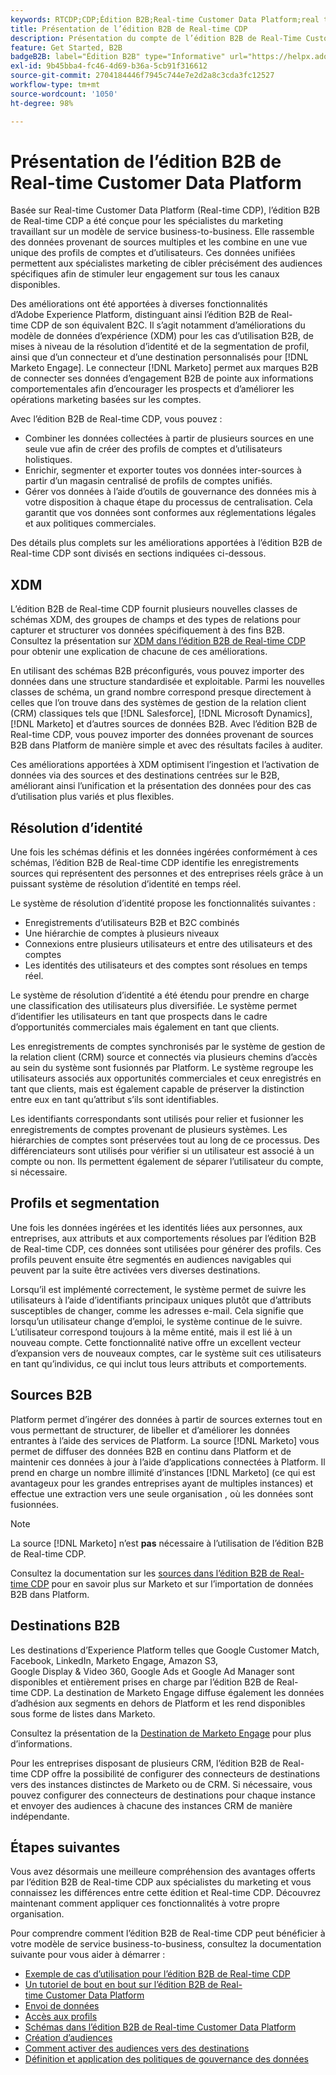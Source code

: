 ```yaml
---
keywords: RTCDP;CDP;Édition B2B;Real-time Customer Data Platform;real time customer data platform;real time cdp;b2b;cdp;IA dédiée aux clients
title: Présentation de l’édition B2B de Real-time CDP
description: Présentation du compte de l’édition B2B de Real-Time Customer Data Platform
feature: Get Started, B2B
badgeB2B: label="Édition B2B" type="Informative" url="https://helpx.adobe.com/legal/product-descriptions/real-time-customer-data-platform-b2b-edition-prime-and-ultimate-packages.html newtab=true"
exl-id: 9b45bba4-fc46-4d69-b36a-5cb91f316612
source-git-commit: 2704184446f7945c744e7e2d2a8c3cda3fc12527
workflow-type: tm+mt
source-wordcount: '1050'
ht-degree: 98%

---
```


# Présentation de l’édition B2B de Real-time Customer Data Platform

Basée sur Real-time Customer Data Platform (Real-time CDP), l’édition B2B de Real-time CDP a été conçue pour les spécialistes du marketing travaillant sur un modèle de service business-to-business. Elle rassemble des données provenant de sources multiples et les combine en une vue unique des profils de comptes et d’utilisateurs. Ces données unifiées permettent aux spécialistes marketing de cibler précisément des audiences spécifiques afin de stimuler leur engagement sur tous les canaux disponibles.

Des améliorations ont été apportées à diverses fonctionnalités d’Adobe Experience Platform, distinguant ainsi l’édition B2B de Real-time CDP de son équivalent B2C. Il s’agit notamment d’améliorations du modèle de données d’expérience (XDM) pour les cas d’utilisation B2B, de mises à niveau de la résolution d’identité et de la segmentation de profil, ainsi que d’un connecteur et d’une destination personnalisés pour [!DNL Marketo Engage]. Le connecteur [!DNL Marketo] permet aux marques B2B de connecter ses données d’engagement B2B de pointe aux informations comportementales afin d’encourager les prospects et d’améliorer les opérations marketing basées sur les comptes.

Avec l’édition B2B de Real-time CDP, vous pouvez :

* Combiner les données collectées à partir de plusieurs sources en une seule vue afin de créer des profils de comptes et d’utilisateurs holistiques.
* Enrichir, segmenter et exporter toutes vos données inter-sources à partir d’un magasin centralisé de profils de comptes unifiés.
* Gérer vos données à l’aide d’outils de gouvernance des données mis à votre disposition à chaque étape du processus de centralisation. Cela garantit que vos données sont conformes aux réglementations légales et aux politiques commerciales.

Des détails plus complets sur les améliorations apportées à l’édition B2B de Real-time CDP sont divisés en sections indiquées ci-dessous.

## XDM

L’édition B2B de Real-time CDP fournit plusieurs nouvelles classes de schémas XDM, des groupes de champs et des types de relations pour capturer et structurer vos données spécifiquement à des fins B2B. Consultez la présentation sur [XDM dans l’édition B2B de Real-time CDP](./schemas/b2b.md) pour obtenir une explication de chacune de ces améliorations.

En utilisant des schémas B2B préconfigurés, vous pouvez importer des données dans une structure standardisée et exploitable. Parmi les nouvelles classes de schéma, un grand nombre correspond presque directement à celles que l’on trouve dans des systèmes de gestion de la relation client (CRM) classiques tels que [!DNL Salesforce], [!DNL Microsoft Dynamics], [!DNL Marketo] et d’autres sources de données B2B. Avec l’édition B2B de Real-time CDP, vous pouvez importer des données provenant de sources B2B dans Platform de manière simple et avec des résultats faciles à auditer.

Ces améliorations apportées à XDM optimisent l’ingestion et l’activation de données via des sources et des destinations centrées sur le B2B, améliorant ainsi l’unification et la présentation des données pour des cas d’utilisation plus variés et plus flexibles.

## Résolution d’identité

Une fois les schémas définis et les données ingérées conformément à ces schémas, l’édition B2B de Real-time CDP identifie les enregistrements sources qui représentent des personnes et des entreprises réels grâce à un puissant système de résolution d’identité en temps réel.

Le système de résolution d’identité propose les fonctionnalités suivantes :

* Enregistrements d’utilisateurs B2B et B2C combinés
* Une hiérarchie de comptes à plusieurs niveaux
* Connexions entre plusieurs utilisateurs et entre des utilisateurs et des comptes
* Les identités des utilisateurs et des comptes sont résolues en temps réel.

Le système de résolution d’identité a été étendu pour prendre en charge une classification des utilisateurs plus diversifiée. Le système permet d’identifier les utilisateurs en tant que prospects dans le cadre d’opportunités commerciales mais également en tant que clients.

Les enregistrements de comptes synchronisés par le système de gestion de la relation client (CRM) source et connectés via plusieurs chemins d’accès au sein du système sont fusionnés par Platform. Le système regroupe les utilisateurs associés aux opportunités commerciales et ceux enregistrés en tant que clients, mais est également capable de préserver la distinction entre eux en tant qu’attribut s’ils sont identifiables.

Les identifiants correspondants sont utilisés pour relier et fusionner les enregistrements de comptes provenant de plusieurs systèmes. Les hiérarchies de comptes sont préservées tout au long de ce processus. Des différenciateurs sont utilisés pour vérifier si un utilisateur est associé à un compte ou non. Ils permettent également de séparer l’utilisateur du compte, si nécessaire.

## Profils et segmentation

Une fois les données ingérées et les identités liées aux personnes, aux entreprises, aux attributs et aux comportements résolues par l’édition B2B de Real-time CDP, ces données sont utilisées pour générer des profils. Ces profils peuvent ensuite être segmentés en audiences navigables qui peuvent par la suite être activées vers diverses destinations.

Lorsqu’il est implémenté correctement, le système permet de suivre les utilisateurs à l’aide d’identifiants principaux uniques plutôt que d’attributs susceptibles de changer, comme les adresses e-mail. Cela signifie que lorsqu’un utilisateur change d’emploi, le système continue de le suivre. L’utilisateur correspond toujours à la même entité, mais il est lié à un nouveau compte. Cette fonctionnalité native offre un excellent vecteur d’expansion vers de nouveaux comptes, car le système suit ces utilisateurs en tant qu’individus, ce qui inclut tous leurs attributs et comportements.

## Sources B2B

Platform permet d’ingérer des données à partir de sources externes tout en vous permettant de structurer, de libeller et d’améliorer les données entrantes à l’aide des services de Platform. La source [!DNL Marketo] vous permet de diffuser des données B2B en continu dans Platform et de maintenir ces données à jour à l’aide d’applications connectées à Platform. Il prend en charge un nombre illimité d’instances [!DNL Marketo] (ce qui est avantageux pour les grandes entreprises ayant de multiples instances) et effectue une extraction vers une seule organisation , où les données sont fusionnées.

>[!NOTE]
>
>La source [!DNL Marketo] n’est **pas** nécessaire à l’utilisation de l’édition B2B de Real-time CDP.

Consultez la documentation sur les [sources dans l’édition B2B de Real-time CDP](./sources/b2b.md) pour en savoir plus sur Marketo et sur l’importation de données B2B dans Platform.

## Destinations B2B

Les destinations d’Experience Platform telles que Google Customer Match, Facebook, LinkedIn, Marketo Engage, Amazon S3, Google Display &amp; Video 360, Google Ads et Google Ad Manager sont disponibles et entièrement prises en charge par l’édition B2B de Real-time CDP. La destination de Marketo Engage diffuse également les données d’adhésion aux segments en dehors de Platform et les rend disponibles sous forme de listes dans Marketo.

Consultez la présentation de la [Destination de Marketo Engage](../destinations/catalog/adobe/marketo-engage.md) pour plus d’informations.

Pour les entreprises disposant de plusieurs CRM, l’édition B2B de Real-time CDP offre la possibilité de configurer des connecteurs de destinations vers des instances distinctes de Marketo ou de CRM. Si nécessaire, vous pouvez configurer des connecteurs de destinations pour chaque instance et envoyer des audiences à chacune des instances CRM de manière indépendante.

## Étapes suivantes

Vous avez désormais une meilleure compréhension des avantages offerts par l’édition B2B de Real-time CDP aux spécialistes du marketing et vous connaissez les différences entre cette édition et Real-time CDP. Découvrez maintenant comment appliquer ces fonctionnalités à votre propre organisation.

Pour comprendre comment l’édition B2B de Real-time CDP peut bénéficier à votre modèle de service business-to-business, consultez la documentation suivante pour vous aider à démarrer :

* [Exemple de cas d’utilisation pour l’édition B2B de Real-time CDP](./b2b-use-case.md)
* [Un tutoriel de bout en bout sur l’édition B2B de Real-time Customer Data Platform](./b2b-tutorial.md)
* [Envoi de données](./sources/b2b.md)
* [Accès aux profils](./profile/profile-overview.md)
* [Schémas dans l’édition B2B de Real-time Customer Data Platform](./schemas/b2b.md)
* [Création d’audiences](./segmentation/b2b.md)
* [Comment activer des audiences vers des destinations](./destinations/b2b.md)
* [Définition et application des politiques de gouvernance des données](./privacy/data-governance-overview.md)
